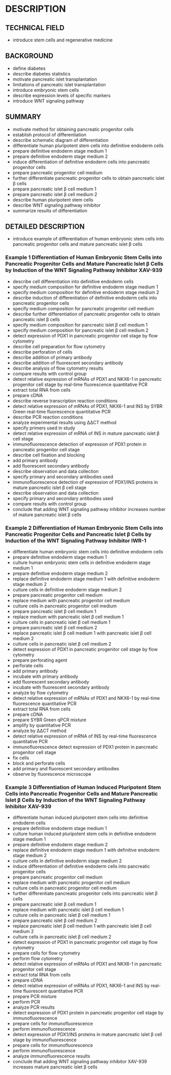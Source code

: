 # DESCRIPTION

## TECHNICAL FIELD

- introduce stem cells and regenerative medicine

## BACKGROUND

- define diabetes
- describe diabetes statistics
- motivate pancreatic islet transplantation
- limitations of pancreatic islet transplantation
- introduce embryonic stem cells
- describe expression levels of specific markers
- introduce WNT signaling pathway

## SUMMARY

- motivate method for obtaining pancreatic progenitor cells
- establish protocol of differentiation
- describe schematic diagram of differentiation
- differentiate human pluripotent stem cells into definitive endoderm cells
- prepare definitive endoderm stage medium 1
- prepare definitive endoderm stage medium 2
- induce differentiation of definitive endoderm cells into pancreatic progenitor cells
- prepare pancreatic progenitor cell medium
- further differentiate pancreatic progenitor cells to obtain pancreatic islet β cells
- prepare pancreatic islet β cell medium 1
- prepare pancreatic islet β cell medium 2
- describe human pluripotent stem cells
- describe WNT signaling pathway inhibitor
- summarize results of differentiation

## DETAILED DESCRIPTION

- introduce example of differentiation of human embryonic stem cells into pancreatic progenitor cells and mature pancreatic islet β cells

### Example 1 Differentiation of Human Embryonic Stem Cells into Pancreatic Progenitor Cells and Mature Pancreatic Islet β Cells by Induction of the WNT Signaling Pathway Inhibitor XAV-939

- describe cell differentiation into definitive endoderm cells
- specify medium composition for definitive endoderm stage medium 1
- specify medium composition for definitive endoderm stage medium 2
- describe induction of differentiation of definitive endoderm cells into pancreatic progenitor cells
- specify medium composition for pancreatic progenitor cell medium
- describe further differentiation of pancreatic progenitor cells to obtain pancreatic islet β cells
- specify medium composition for pancreatic islet β cell medium 1
- specify medium composition for pancreatic islet β cell medium 2
- detect expression of PDX1 in pancreatic progenitor cell stage by flow cytometry
- describe cell preparation for flow cytometry
- describe perforation of cells
- describe addition of primary antibody
- describe addition of fluorescent secondary antibody
- describe analysis of flow cytometry results
- compare results with control group
- detect relative expression of mRNAs of PDX1 and NKX6-1 in pancreatic progenitor cell stage by real-time fluorescence quantitative PCR
- extract total RNA from cells
- prepare cDNA
- describe reverse transcription reaction conditions
- detect relative expression of mRNAs of PDX1, NKX6-1 and INS by SYBR Green real-time fluorescence quantitative PCR
- describe PCR reaction conditions
- analyze experimental results using ΔΔCT method
- specify primers used in study
- detect relative expression of mRNA of INS in mature pancreatic islet β cell stage
- immunofluorescence detection of expression of PDX1 protein in pancreatic progenitor cell stage
- describe cell fixation and blocking
- add primary antibody
- add fluorescent secondary antibody
- describe observation and data collection
- specify primary and secondary antibodies used
- immunofluorescence detection of expression of PDX1/INS proteins in mature pancreatic islet β cell stage
- describe observation and data collection
- specify primary and secondary antibodies used
- compare results with control group
- conclude that adding WNT signaling pathway inhibitor increases number of mature pancreatic islet β cells

### Example 2 Differentiation of Human Embryonic Stem Cells into Pancreatic Progenitor Cells and Pancreatic Islet β Cells by Induction of the WNT Signaling Pathway Inhibitor IWR-1

- differentiate human embryonic stem cells into definitive endoderm cells
- prepare definitive endoderm stage medium 1
- culture human embryonic stem cells in definitive endoderm stage medium 1
- prepare definitive endoderm stage medium 2
- replace definitive endoderm stage medium 1 with definitive endoderm stage medium 2
- culture cells in definitive endoderm stage medium 2
- prepare pancreatic progenitor cell medium
- replace medium with pancreatic progenitor cell medium
- culture cells in pancreatic progenitor cell medium
- prepare pancreatic islet β cell medium 1
- replace medium with pancreatic islet β cell medium 1
- culture cells in pancreatic islet β cell medium 1
- prepare pancreatic islet β cell medium 2
- replace pancreatic islet β cell medium 1 with pancreatic islet β cell medium 2
- culture cells in pancreatic islet β cell medium 2
- detect expression of PDX1 in pancreatic progenitor cell stage by flow cytometry
- prepare perforating agent
- perforate cells
- add primary antibody
- incubate with primary antibody
- add fluorescent secondary antibody
- incubate with fluorescent secondary antibody
- analyze by flow cytometry
- detect relative expression of mRNAs of PDX1 and NKX6-1 by real-time fluorescence quantitative PCR
- extract total RNA from cells
- prepare cDNA
- prepare SYBR Green qPCR mixture
- amplify by quantitative PCR
- analyze by ΔΔCT method
- detect relative expression of mRNA of INS by real-time fluorescence quantitative PCR
- immunofluorescence detect expression of PDX1 protein in pancreatic progenitor cell stage
- fix cells
- block and perforate cells
- add primary and fluorescent secondary antibodies
- observe by fluorescence microscope

### Example 3 Differentiation of Human Induced Pluripotent Stem Cells into Pancreatic Progenitor Cells and Mature Pancreatic Islet β Cells by Induction of the WNT Signaling Pathway Inhibitor XAV-939

- differentiate human induced pluripotent stem cells into definitive endoderm cells
- prepare definitive endoderm stage medium 1
- culture human induced pluripotent stem cells in definitive endoderm stage medium 1
- prepare definitive endoderm stage medium 2
- replace definitive endoderm stage medium 1 with definitive endoderm stage medium 2
- culture cells in definitive endoderm stage medium 2
- induce differentiation of definitive endoderm cells into pancreatic progenitor cells
- prepare pancreatic progenitor cell medium
- replace medium with pancreatic progenitor cell medium
- culture cells in pancreatic progenitor cell medium
- further differentiate pancreatic progenitor cells into pancreatic islet β cells
- prepare pancreatic islet β cell medium 1
- replace medium with pancreatic islet β cell medium 1
- culture cells in pancreatic islet β cell medium 1
- prepare pancreatic islet β cell medium 2
- replace pancreatic islet β cell medium 1 with pancreatic islet β cell medium 2
- culture cells in pancreatic islet β cell medium 2
- detect expression of PDX1 in pancreatic progenitor cell stage by flow cytometry
- prepare cells for flow cytometry
- perform flow cytometry
- detect relative expression of mRNAs of PDX1 and NKX6-1 in pancreatic progenitor cell stage
- extract total RNA from cells
- prepare cDNA
- detect relative expression of mRNAs of PDX1, NKX6-1 and INS by real-time fluorescent quantitative PCR
- prepare PCR mixture
- perform PCR
- analyze PCR results
- detect expression of PDX1 protein in pancreatic progenitor cell stage by immunofluorescence
- prepare cells for immunofluorescence
- perform immunofluorescence
- detect expression of PDX1/INS proteins in mature pancreatic islet β cell stage by immunofluorescence
- prepare cells for immunofluorescence
- perform immunofluorescence
- analyze immunofluorescence results
- conclude that adding WNT signaling pathway inhibitor XAV-939 increases mature pancreatic islet β cells

